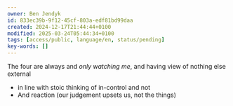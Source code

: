 ```yaml
---
owner: Ben Jendyk
id: 833ec39b-9f12-45cf-803a-edf81bd99daa
created: 2024-12-17T21:44:44+0100
modified: 2025-03-24T05:44:34+0100
tags: [access/public, language/en, status/pending]
key-words: []
---
```


The four are always and *only watching me*, and having view of nothing else external

- in line with stoic thinking of in-control and not
- And reaction (our judgement upsets us, not the things)